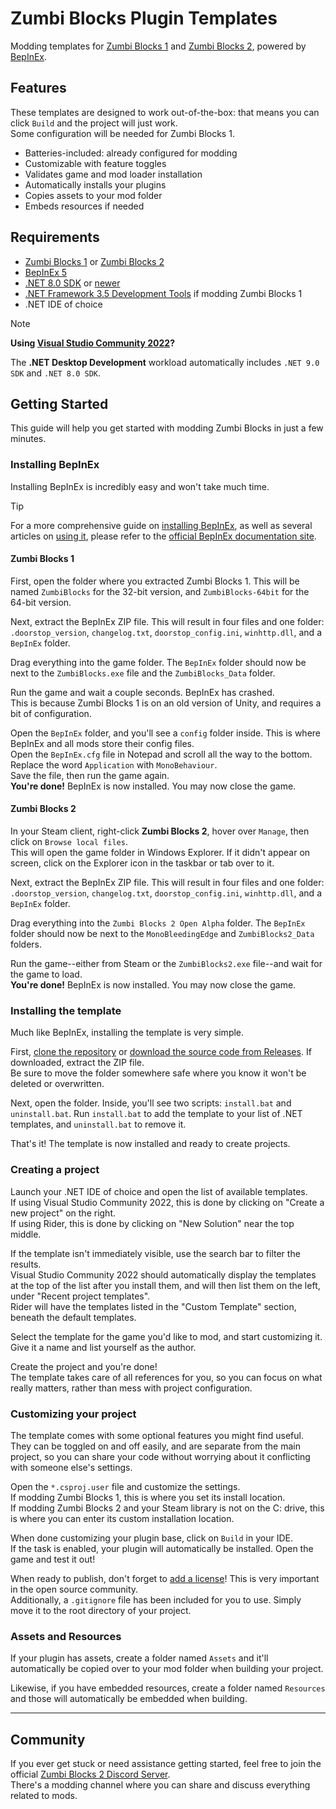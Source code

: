 ﻿# Zumbi Blocks Plugin Templates

Modding templates for [Zumbi Blocks 1](https://zumbiblocks.yolasite.com/) and [Zumbi Blocks 2](https://store.steampowered.com/app/1941780/Zumbi_Blocks_2_Open_Alpha/), powered by [BepInEx](https://github.com/BepInEx/BepInEx).

## Features

These templates are designed to work out-of-the-box: that means you can click `Build` and the project will just work.  
Some configuration will be needed for Zumbi Blocks 1.

- Batteries-included: already configured for modding
- Customizable with feature toggles
- Validates game and mod loader installation
- Automatically installs your plugins
- Copies assets to your mod folder
- Embeds resources if needed

## Requirements

- [Zumbi Blocks 1](https://zumbiblocks.yolasite.com/) or [Zumbi Blocks 2](https://store.steampowered.com/app/1941780/Zumbi_Blocks_2_Open_Alpha/)
- [BepInEx 5](https://github.com/BepInEx/BepInEx/releases)
- [.NET 8.0 SDK](https://dotnet.microsoft.com/en-us/download/dotnet/8.0) or [newer](https://dotnet.microsoft.com/en-us/download)
- [.NET Framework 3.5 Development Tools](https://visualstudio.microsoft.com/downloads/#build-tools-for-visual-studio-2022) if modding Zumbi Blocks 1
- .NET IDE of choice

> [!NOTE]
> **Using [Visual Studio Community 2022](https://visualstudio.microsoft.com/vs/community/)?**
> 
> The **.NET Desktop Development** workload automatically includes `.NET 9.0 SDK` and `.NET 8.0 SDK`.

## Getting Started

This guide will help you get started with modding Zumbi Blocks in just a few minutes.

### Installing BepInEx

Installing BepInEx is incredibly easy and won't take much time.

> [!TIP]
> For a more comprehensive guide on [installing BepInEx](https://docs.bepinex.dev/articles/user_guide/installation/index.html), as well as several articles on [using it](https://docs.bepinex.dev/articles/user_guide/configuration.html), please refer to the [official BepInEx documentation site](https://docs.bepinex.dev/).

#### Zumbi Blocks 1

First, open the folder where you extracted Zumbi Blocks 1. This will be named `ZumbiBlocks` for the 32-bit version, and `ZumbiBlocks-64bit` for the 64-bit version.

Next, extract the BepInEx ZIP file. This will result in four files and one folder: `.doorstop_version`, `changelog.txt`, `doorstop_config.ini`, `winhttp.dll`, and a `BepInEx` folder.

Drag everything into the game folder. The `BepInEx` folder should now be next to the `ZumbiBlocks.exe` file and the `ZumbiBlocks_Data` folder.

Run the game and wait a couple seconds. BepInEx has crashed.  
This is because Zumbi Blocks 1 is on an old version of Unity, and requires a bit of configuration.

Open the `BepInEx` folder, and you'll see a `config` folder inside. This is where BepInEx and all mods store their config files.  
Open the `BepInEx.cfg` file in Notepad and scroll all the way to the bottom. Replace the word `Application` with `MonoBehaviour`.  
Save the file, then run the game again.  
**You're done!** BepInEx is now installed. You may now close the game.

#### Zumbi Blocks 2

In your Steam client, right-click **Zumbi Blocks 2**, hover over `Manage`, then click on `Browse local files`.  
This will open the game folder in Windows Explorer. If it didn't appear on screen, click on the Explorer icon in the taskbar or tab over to it.

Next, extract the BepInEx ZIP file. This will result in four files and one folder: `.doorstop_version`, `changelog.txt`, `doorstop_config.ini`, `winhttp.dll`, and a `BepInEx` folder.

Drag everything into the `Zumbi Blocks 2 Open Alpha` folder. The `BepInEx` folder should now be next to the `MonoBleedingEdge` and `ZumbiBlocks2_Data` folders.

Run the game--either from Steam or the `ZumbiBlocks2.exe` file--and wait for the game to load.  
**You're done!** BepInEx is now installed. You may now close the game.

### Installing the template

Much like BepInEx, installing the template is very simple.

First, [clone the repository](https://docs.github.com/en/repositories/creating-and-managing-repositories/cloning-a-repository) or [download the source code from Releases](https://github.com/nyawoi/ZumbiBlocksPluginTemplates/releases). If downloaded, extract the ZIP file.  
Be sure to move the folder somewhere safe where you know it won't be deleted or overwritten.

Next, open the folder. Inside, you'll see two scripts: `install.bat` and `uninstall.bat`. Run `install.bat` to add the template to your list of .NET templates, and `uninstall.bat` to remove it.

That's it! The template is now installed and ready to create projects.

### Creating a project

Launch your .NET IDE of choice and open the list of available templates.  
If using Visual Studio Community 2022, this is done by clicking on "Create a new project" on the right.  
If using Rider, this is done by clicking on "New Solution" near the top middle.

If the template isn't immediately visible, use the search bar to filter the results.  
Visual Studio Community 2022 should automatically display the templates at the top of the list after you install them, and will then list them on the left, under "Recent project templates".  
Rider will have the templates listed in the "Custom Template" section, beneath the default templates.

Select the template for the game you'd like to mod, and start customizing it. Give it a name and list yourself as the author.

Create the project and you're done!  
The template takes care of all references for you, so you can focus on what really matters, rather than mess with project configuration.

### Customizing your project

The template comes with some optional features you might find useful. They can be toggled on and off easily, and are separate from the main project, so you can share your code without worrying about it conflicting with someone else's settings.

Open the `*.csproj.user` file and customize the settings.  
If modding Zumbi Blocks 1, this is where you set its install location.  
If modding Zumbi Blocks 2 and your Steam library is not on the C: drive, this is where you can enter its custom installation location.

When done customizing your plugin base, click on `Build` in your IDE.  
If the task is enabled, your plugin will automatically be installed. Open the game and test it out!

When ready to publish, don't forget to [add a license](https://choosealicense.com/)! This is very important in the open source community.  
Additionally, a `.gitignore` file has been included for you to use. Simply move it to the root directory of your project.

### Assets and Resources

If your plugin has assets, create a folder named `Assets` and it'll automatically be copied over to your mod folder when building your project.

Likewise, if you have embedded resources, create a folder named `Resources` and those will automatically be embedded when building.

---

## Community

If you ever get stuck or need assistance getting started, feel free to join the official [Zumbi Blocks 2 Discord Server](https://discord.gg/eCWaHR9).  
There's a modding channel where you can share and discuss everything related to mods.
